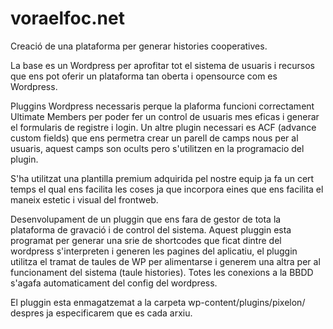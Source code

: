 # voraelfoc.net
Creació de una plataforma per generar histories cooperatives.



La base es un Wordpress per aprofitar tot el sistema de usuaris i recursos que ens pot oferir un plataforma tan oberta i opensource com es Wordpress.

Pluggins Wordpress necessaris perque la plaforma funcioni correctament Ultimate Members per poder fer un control de usuaris mes eficas i generar el formularis de registre i login.
Un altre plugin necessari es ACF (advance custom fields) que ens permetra crear un parell de camps nous per al usuaris, aquest camps son ocults pero s'utilitzen en la programacio del plugin.


S'ha utilitzat una plantilla premium adquirida pel nostre equip ja fa un cert temps el qual ens facilita les coses ja que incorpora eines que ens facilita el maneix estetic i visual del frontweb.



Desenvolupament de un pluggin que ens fara de gestor de tota la plataforma de gravació i de control del sistema.
Aquest pluggin esta programat per generar una srie de shortcodes que ficat dintre del wordpress s'interpreten i generen les pagines del aplicatiu, el pluggin utilitza el tramat de taules de WP per alimentarse i generem una altra per al funcionament del sistema  (taule histories). Totes les conexions a la BBDD s'agafa automaticament del config del wordpress.

El pluggin esta enmagatzemat a la carpeta  wp-content/plugins/pixelon/ despres ja especificarem que es cada arxiu.





